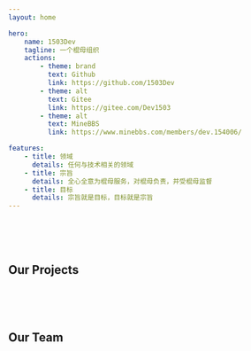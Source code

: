 ```yaml
---
layout: home

hero:
    name: 1503Dev
    tagline: 一个棍母组织
    actions:
        - theme: brand
          text: Github
          link: https://github.com/1503Dev
        - theme: alt
          text: Gitee
          link: https://gitee.com/Dev1503
        - theme: alt
          text: MineBBS
          link: https://www.minebbs.com/members/dev.154006/

features:
    - title: 领域
      details: 任何与技术相关的领域
    - title: 宗旨
      details: 全心全意为棍母服务，对棍母负责，并受棍母监督
    - title: 目标
      details: 宗旨就是目标，目标就是宗旨
---
```


<script setup>
    console.log('Made by Inkranty')

    import { VPTeamMembers } from 'vitepress/theme'

    const icon = {
        language: {
            svg: '<span class="vpi-social-icon" style="--icon: url(\'https://api.iconify.design/material-symbols/language.svg\');"></span>'
        }
    }

    const members = [
        {
            avatar: 'https://avatars.githubusercontent.com/u/104840099?v=4',
            name: 'TheChuan1503',
            title: '神棍母',
            links: [
                { icon: 'github', link: 'https://github.com/thechuan1503' },
                { icon: 'gitee', link: 'https://gitee.com/thechuan1503' },
                {
                    icon: {
                        svg: '<span class="vpi-social-minebbs" style="--icon: url(\'/src/icon/minebbs.svg\');"></span>'
                    },
                    link: 'https://www.minebbs.com/members/thechuan.41897/'
                },
                { icon: 'gmail', link: 'mailto:thechuan1503@1503dev.top' },
                { icon: 'telegram', link: 'https://m.sd.10086.cn/sd_fe_service/html-yd/index.html' },
                { icon: icon.language, link: 'https://thechuan1503.1503dev.top' }
            ]
        },
        {
            avatar: 'https://avatars.githubusercontent.com/u/220187068?v=4',
            name: '天雨墨染',
            title: '棍母',
            links: [
                { icon: 'github', link: 'https://github.com/inkranty' },
                { icon: 'gmail', link: 'mailto:moranty@1503dev.top' },
                { icon: 'telegram', link: 'https://m.sd.10086.cn/sd_fe_service/html-yd/index.html' }
            ]
        }
    ]

    const projects = [
        {
            avatar: '/src/icon/circlor2.webp',
            name: 'Circlor2',
            title: '针对安卓 Minecraft: PE 的动态注入式辅助工具',
            links: [
                { icon: 'github', link: 'https://github.com/1503Dev/Circlor2' },
                { icon: icon.language, link: 'https://circlor2.1503dev.top' }
            ]
        },
        {
            avatar: '/src/icon/circlor.png',
            name: 'Circlor',
            title: '基于 Toolbox for Minecraft: PE 的辅助工具',
            links: [
                { icon: icon.language, link: 'https://circlor.1503dev.top' }
            ]
        },
        {
            avatar: '/src/icon/openbr.png',
            name: 'Open Buckshot Routtle',
            title: 'Buckshot Routtle 的神人开源版本',
            links: [
                { icon: 'github', link: 'https://github.com/1503Dev/OpenBuckshotRoulette' }
            ]
        },
        {
            avatar: '/src/icon/trans.png',
            name: 'libminecraftpe.so-ida-analysis',
            title: 'libminecraftpe.so 的 i64 文件存档',
            links: [
                { icon: 'github', link: 'https://github.com/1503Dev/libminecraftpe.so-ida-analysis/' }
            ]
        },
        {
            avatar: '/src/icon/trans.png',
            name: 'horion-dll-archive',
            title: 'horion.dll 的存档',
            links: [
                { icon: 'github', link: 'https://github.com/1503Dev/horion-dll-archive/' }
            ]
        }
    ]
</script>

<br><br><br>

## Our Projects

<VPTeamMembers size="small" :members="projects" />

<br><br><br>

## Our Team  

<VPTeamMembers size="medium" :members />

<!-- Made by Inkranty-->
